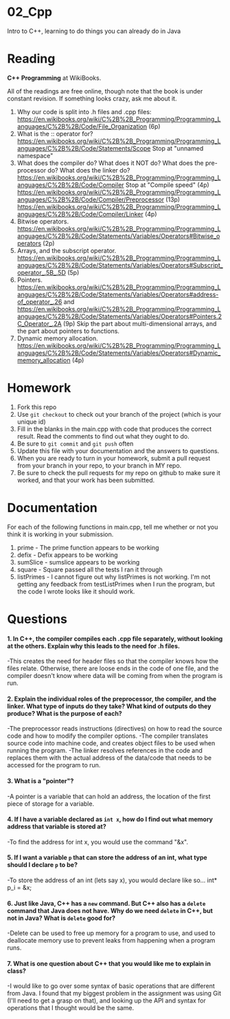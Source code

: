 02_Cpp
======

Intro to C++, learning to do things you can already do in Java

Reading
=======

**C++ Programming** at WikiBooks.

All of the readings are free online, though note that the book is under constant revision. If something looks crazy, ask me about it.

1. Why our code is split into .h files and .cpp files: https://en.wikibooks.org/wiki/C%2B%2B_Programming/Programming_Languages/C%2B%2B/Code/File_Organization (6p)
2. What is the :: operator for? https://en.wikibooks.org/wiki/C%2B%2B_Programming/Programming_Languages/C%2B%2B/Code/Statements/Scope Stop at "unnamed namespace"
3. What does the compiler do? What does it NOT do? What does the pre-processor do? What does the linker do? https://en.wikibooks.org/wiki/C%2B%2B_Programming/Programming_Languages/C%2B%2B/Code/Compiler Stop at "Compile speed" (4p) https://en.wikibooks.org/wiki/C%2B%2B_Programming/Programming_Languages/C%2B%2B/Code/Compiler/Preprocessor (13p) https://en.wikibooks.org/wiki/C%2B%2B_Programming/Programming_Languages/C%2B%2B/Code/Compiler/Linker (4p)
4. Bitwise operators. https://en.wikibooks.org/wiki/C%2B%2B_Programming/Programming_Languages/C%2B%2B/Code/Statements/Variables/Operators#Bitwise_operators (2p)
5. Arrays, and the subscript operator. https://en.wikibooks.org/wiki/C%2B%2B_Programming/Programming_Languages/C%2B%2B/Code/Statements/Variables/Operators#Subscript_operator_.5B_.5D (5p)
6. Pointers. https://en.wikibooks.org/wiki/C%2B%2B_Programming/Programming_Languages/C%2B%2B/Code/Statements/Variables/Operators#address-of_operator_.26 and https://en.wikibooks.org/wiki/C%2B%2B_Programming/Programming_Languages/C%2B%2B/Code/Statements/Variables/Operators#Pointers.2C_Operator_.2A (9p) Skip the part about multi-dimensional arrays, and the part about pointers to functions.
7. Dynamic memory allocation. https://en.wikibooks.org/wiki/C%2B%2B_Programming/Programming_Languages/C%2B%2B/Code/Statements/Variables/Operators#Dynamic_memory_allocation (4p)

Homework
========

1. Fork this repo
2. Use `git checkout` to check out your branch of the project (which is your unique id)
3. Fill in the blanks in the main.cpp with code that produces the correct result. Read the comments to find out what they ought to do.
4. Be sure to `git commit` and `git push` often
5. Update this file with your documentation and the answers to questions.
6. When you are ready to turn in your homework, submit a pull request from your branch in your repo, to your branch in MY repo.
7. Be sure to check the pull requests for my repo on github to make sure it worked, and that your work has been submitted.

Documentation
=========

For each of the following functions in main.cpp, tell me whether or not you think it is working in your submission.

1. prime - The prime function appears to be working
2. defix - Defix appears to be working
3. sumSlice - sumslice appears to be working
4. square - Square passed all the tests I ran it through
5. listPrimes - I cannot figure out why listPrimes is not working.  I'm not getting any feedback from testListPrimes when I run the program, but the code I wrote looks like it should work.

Questions
=======

#### 1. In C++, the compiler compiles each .cpp file separately, without looking at the others. Explain why this leads to the need for .h files.
-This creates the need for header files so that the compiler knows how the files relate.  Otherwise, there are loose ends in the code of one file, and the compiler doesn't know where data will be coming from when the program is run.

#### 2. Explain the individual roles of the preprocessor, the compiler, and the linker. What type of inputs do they take? What kind of outputs do they produce? What is the purpose of each?
-The preprocessor reads instructions (directives) on how to read the source code and how to modify the compiler options.
-The compiler translates source code into machine code, and creates object files to be used when running the program.
-The linker resolves references in the code and replaces them with the actual address of the data/code that needs to be accessed for the program to run.

#### 3. What is a "pointer"?
-A pointer is a variable that can hold an address, the location of the first piece of storage for a variable.

#### 4. If I have a variable declared as `int x`, how do I find out what memory address that variable is stored at?
-To find the address for int x, you would use the command "&x".

#### 5. If I want a variable `p` that can store the address of an int, what type should I declare `p` to be?
-To store the address of an int (lets say x), you would declare like so…
int* p_i = &x;
#### 6. Just like Java, C++ has a `new` command. But C++ also has a `delete` command that Java does not have. Why do we need `delete` in C++, but not in Java? What is `delete` good for?
-Delete can be used to free up memory for a program to use, and used to deallocate memory use to prevent leaks from happening when a program runs.

#### 7. What is one question about C++ that you would like me to explain in class?
-I would like to go over some syntax of basic operations that are different from Java.  I found that my biggest problem in the assignment was using Git (I'll need to get a grasp on that), and looking up the API and syntax for operations that I thought would be the same.